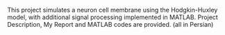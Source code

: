 This project simulates a neuron cell membrane using the Hodgkin-Huxley model, with additional signal processing implemented in MATLAB.
Project Description, My Report and MATLAB codes are provided. (all in Persian)
